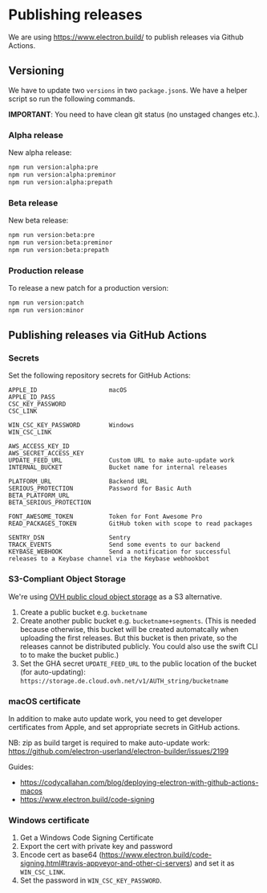 # Publishing releases

We are using <https://www.electron.build/> to publish releases via Github Actions.

## Versioning

We have to update two `versions` in two `package.json`s.
We have a helper script so run the following commands.

**IMPORTANT**: You need to have clean git status (no unstaged changes etc.).

### Alpha release

New alpha release:

```bash
npm run version:alpha:pre
npm run version:alpha:preminor
npm run version:alpha:prepath
```

### Beta release

New beta release:

```bash
npm run version:beta:pre
npm run version:beta:preminor
npm run version:beta:prepath
```

### Production release

To release a new patch for a production version:

```bash
npm run version:patch
npm run version:minor
```

## Publishing releases via GitHub Actions

### Secrets

Set the following repository secrets for GitHub Actions:

```
APPLE_ID                    macOS
APPLE_ID_PASS
CSC_KEY_PASSWORD
CSC_LINK

WIN_CSC_KEY_PASSWORD        Windows
WIN_CSC_LINK

AWS_ACCESS_KEY_ID
AWS_SECRET_ACCESS_KEY
UPDATE_FEED_URL             Custom URL to make auto-update work
INTERNAL_BUCKET             Bucket name for internal releases

PLATFORM_URL                Backend URL
SERIOUS_PROTECTION          Password for Basic Auth
BETA_PLATFORM_URL
BETA_SERIOUS_PROTECTION

FONT_AWESOME_TOKEN          Token for Font Awesome Pro
READ_PACKAGES_TOKEN         GitHub token with scope to read packages

SENTRY_DSN                  Sentry
TRACK_EVENTS                Send some events to our backend
KEYBASE_WEBHOOK             Send a notification for successful releases to a Keybase channel via the Keybase webhookbot
```

### S3-Compliant Object Storage

We're using [OVH public cloud object storage](https://www.ovhcloud.com/en/public-cloud/object-storage/) as a S3 alternative.

1. Create a public bucket e.g. `bucketname`
2. Create another public bucket e.g. `bucketname+segments`. (This is needed because otherwise, this bucket will be created automatcally when uploading the first releases. But this bucket is then private, so the releases cannot be distributed publicly. You could also use the swift CLI to to make the bucket public.)
3. Set the GHA secret `UPDATE_FEED_URL` to the public location of the bucket (for auto-updating): `https://storage.de.cloud.ovh.net/v1/AUTH_string/bucketname`

### macOS certificate

In addition to make auto update work, you need to get developer certificates from Apple, and set appropriate secrets in GitHub actions.

NB: zip as build target is required to make auto-update work: https://github.com/electron-userland/electron-builder/issues/2199

Guides:

- https://codycallahan.com/blog/deploying-electron-with-github-actions-macos
- https://www.electron.build/code-signing

### Windows certificate

1. Get a Windows Code Signing Certificate
2. Export the cert with private key and password
3. Encode cert as base64 (<https://www.electron.build/code-signing.html#travis-appveyor-and-other-ci-servers>) and set it as `WIN_CSC_LINK`.
4. Set the password in `WIN_CSC_KEY_PASSWORD`.
